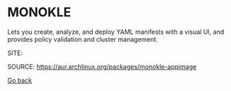 # MONOKLE

 Lets you create, analyze, and deploy YAML manifests with a visual UI, 
 and provides policy validation and cluster management.

 SITE: 

 SOURCE: https://aur.archlinux.org/packages/monokle-appimage

 [Go back](https://portable-linux-apps.github.io/apps.html)
